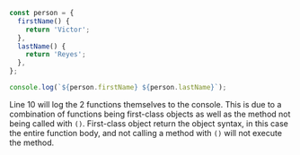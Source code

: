 ```js
const person = {
  firstName() {
    return 'Victor';
  },
  lastName() {
    return 'Reyes';
  },
};

console.log(`${person.firstName} ${person.lastName}`);
```

Line 10 will log the 2 functions themselves to the console. This is due to a combination of functions being first-class objects as well as the method not being called with `()`. First-class object return the object syntax, in this case the entire function body, and not calling a method with `()` will not execute the method.
